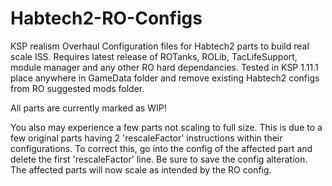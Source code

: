 # Habtech2-RO-Configs
KSP realism Overhaul Configuration files for Habtech2 parts to build real scale ISS.
Requires latest release of ROTanks, ROLib, TacLifeSupport, module manager and any other RO hard dependancies.
Tested in KSP 1.11.1
place anywhere in GameData folder and remove existing Habtech2 configs from RO suggested mods folder.

All parts are currently marked as WIP!

You also may experience a few parts not scaling to full size. This is due to a few original parts having 2 'rescaleFactor' instructions within their configurations. To correct this, go into the config of the affected part and delete the first 'rescaleFactor' line. Be sure to save the config alteration. The affected parts will now scale as intended by the RO config.
